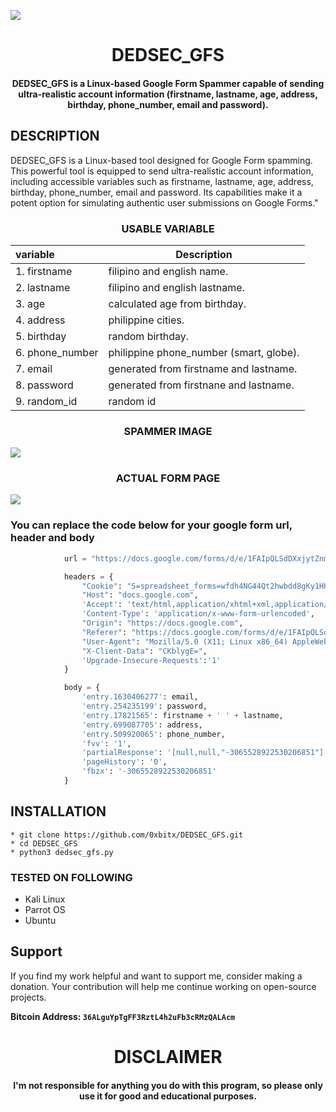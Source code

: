 

![](https://www.office1.com/hubfs/Office1%20Blog%20-%20Graphics%20and%20Images/Phishing%20Blog%201.png#keepProtocol)

<h1 align="center"> DEDSEC_GFS</h1>
<h4 align="center">DEDSEC_GFS is a Linux-based Google Form Spammer capable of sending ultra-realistic account information (firstname, lastname, age, address, birthday, phone_number, email and password).</h4>

## DESCRIPTION

DEDSEC_GFS is a Linux-based tool designed for Google Form spamming. This powerful tool is equipped to send ultra-realistic account information, including accessible variables such as firstname, lastname, age, address, birthday, phone_number, email and password. Its capabilities make it a potent option for simulating authentic user submissions on Google Forms."


<h3 align="center"> USABLE VARIABLE</h3>

| variable | Description                |
| :-------- | ------------------------- |
| 1. firstname  |  filipino and english name. |
| 2. lastname  |   filipino and english lastname.|
| 3. age  | calculated age from birthday. |
| 4. address  | philippine cities. |
| 5. birthday | random birthday. |
| 6. phone_number  | philippine phone_number (smart, globe). |
| 7. email | generated from firstname and lastname. |
| 8. password  | generated from firstnane and lastname. |
| 9. random_id | random id |
   

<h3 align="center"> SPAMMER IMAGE</h3>

![](https://i.imgur.com/5sPcA6e.png)

<h3 align="center"> ACTUAL FORM PAGE</h3>

![](https://i.imgur.com/4yyODIh.png)


### You can replace the code below for your google form url, header and body
```python
            url = "https://docs.google.com/forms/d/e/1FAIpQLSdDXxjytZnmjwOEeMK8PjSJG-shr0UKNPg5nm7dknFi4wGDDg/formResponse"

            headers = {
                "Cookie": "S=spreadsheet_forms=wfdh4NG44Qt2hwbdd8gKy1HHOF2JPQg-T4IlJA9hMEA; COMPASS=spreadsheet_forms=CjIACWuJVzg5xsF0brWfqA0JdroOU1plgvuvL4bvFI6-Q3YX-v7V8o7ZusjHzUb6dfu8-hDQjumqBho0AAlriVezLLHdW7G10dfxpbZXAbZpnIqBnw0OH7Xk-mDbbWo89mJsB0MYxxLv3wS8jPGRoQ==; NID=511=N4043kekB5EkZRRpKKnGx3VpeA2i1-V47i8_3QABGrmdIDIp7Z9MebmM_PcAktcn4S7cjHHbNiuueB683ETlWTb0CAdVFGfARsi-Bvob0n0Ksa6MPCXNhJwEGauWpdXi3hEwHyXqhuPsdDk0KdMGeBC7AE3fNhgmNWe0aNMfFjg",
                "Host": "docs.google.com",
                'Accept': 'text/html,application/xhtml+xml,application/xml;q=0.9,image/webp,*/*;q=0.8',
                'Content-Type': 'application/x-www-form-urlencoded',
                "Origin": "https://docs.google.com",
                "Referer": "https://docs.google.com/forms/d/e/1FAIpQLSdDXxjytZnmjwOEeMK8PjSJG-shr0UKNPg5nm7dknFi4wGDDg/viewform?fbzx=-3065528922530206851",
                "User-Agent": "Mozilla/5.0 (X11; Linux x86_64) AppleWebKit/537.36 (KHTML, like Gecko) Chrome/119.0.0.0 Safari/537.36",
                "X-Client-Data": "CKblygE=",
                'Upgrade-Insecure-Requests':'1'
            }

            body = {
                'entry.1630406277': email,
                'entry.254235199': password,
                'entry.17821565': firstname + ' ' + lastname,
                'entry.699087705': address,
                'entry.509920065': phone_number,
                'fvv': '1',
                'partialResponse': '[null,null,"-3065528922530206851"]',
                'pageHistory': '0',
                'fbzx': '-3065528922530206851'
            }
```
## INSTALLATION 
    * git clone https://github.com/0xbitx/DEDSEC_GFS.git
    * cd DEDSEC_GFS
    * python3 dedsec_gfs.py

### TESTED ON FOLLOWING
* Kali Linux 
* Parrot OS 
* Ubuntu

  
## Support

If you find my work helpful and want to support me, consider making a donation. Your contribution will help me continue working on open-source projects.

**Bitcoin Address: `36ALguYpTgFF3RztL4h2uFb3cRMzQALAcm`**

<h1 align="center"> DISCLAIMER </h1>

<h4 align="center">I'm not responsible for anything you do with this program, so please only use it for good and educational purposes. </h4>
